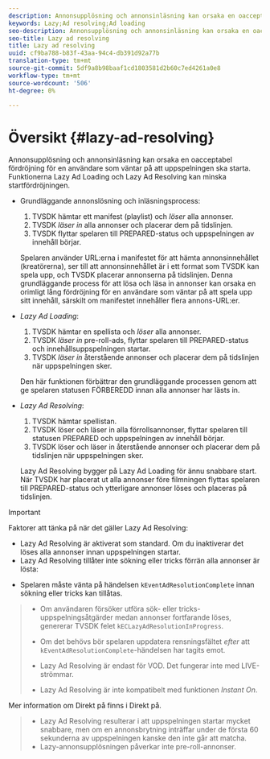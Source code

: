 ```yaml
---
description: Annonsupplösning och annonsinläsning kan orsaka en oacceptabel fördröjning för en användare som väntar på att uppspelningen ska starta. Funktionerna Lazy Ad Loading och Lazy Ad Resolving kan minska startfördröjningen.
keywords: Lazy;Ad resolving;Ad loading
seo-description: Annonsupplösning och annonsinläsning kan orsaka en oacceptabel fördröjning för en användare som väntar på att uppspelningen ska starta. Funktionerna Lazy Ad Loading och Lazy Ad Resolving kan minska startfördröjningen.
seo-title: Lazy ad resolving
title: Lazy ad resolving
uuid: cf9ba788-b83f-43aa-94c4-db391d92a77b
translation-type: tm+mt
source-git-commit: 5df9a8b98baaf1cd1803581d2b60c7ed4261a0e8
workflow-type: tm+mt
source-wordcount: '506'
ht-degree: 0%

---
```



# Översikt {#lazy-ad-resolving}

Annonsupplösning och annonsinläsning kan orsaka en oacceptabel fördröjning för en användare som väntar på att uppspelningen ska starta. Funktionerna Lazy Ad Loading och Lazy Ad Resolving kan minska startfördröjningen.

* Grundläggande annonslösning och inläsningsprocess:

   1. TVSDK hämtar ett manifest (playlist) och *löser* alla annonser.
   1. TVSDK *läser in* alla annonser och placerar dem på tidslinjen.
   1. TVSDK flyttar spelaren till PREPARED-status och uppspelningen av innehåll börjar.

   Spelaren använder URL:erna i manifestet för att hämta annonsinnehållet (kreatörerna), ser till att annonsinnehållet är i ett format som TVSDK kan spela upp, och TVSDK placerar annonserna på tidslinjen. Denna grundläggande process för att lösa och läsa in annonser kan orsaka en orimligt lång fördröjning för en användare som väntar på att spela upp sitt innehåll, särskilt om manifestet innehåller flera annons-URL:er.

* *Lazy Ad Loading*:

   1. TVSDK hämtar en spellista och *löser* alla annonser.
   1. TVSDK *läser in* pre-roll-ads, flyttar spelaren till PREPARED-status och innehållsuppspelningen startar.
   1. TVSDK *läser in* återstående annonser och placerar dem på tidslinjen när uppspelningen sker.

   Den här funktionen förbättrar den grundläggande processen genom att ge spelaren statusen FÖRBEREDD innan alla annonser har lästs in.

* *Lazy Ad Resolving*:

   1. TVSDK hämtar spellistan.
   1. TVSDK löser och läser in alla förrollsannonser, flyttar spelaren till statusen PREPARED och uppspelningen av innehåll börjar.
   1. TVSDK löser och läser in återstående annonser och placerar dem på tidslinjen när uppspelningen sker.

   Lazy Ad Resolving bygger på Lazy Ad Loading för ännu snabbare start. När TVSDK har placerat ut alla annonser före filmningen flyttas spelaren till PREPARED-status och ytterligare annonser löses och placeras på tidslinjen.

>[!IMPORTANT]
>
>Faktorer att tänka på när det gäller Lazy Ad Resolving:
>
>* Lazy Ad Resolving är aktiverat som standard. Om du inaktiverar det löses alla annonser innan uppspelningen startar.
>* Lazy Ad Resolving tillåter inte sökning eller tricks förrän alla annonser är lösta:

   >
   >    
   * Spelaren måste vänta på händelsen `kEventAdResolutionComplete` innan sökning eller tricks kan tillåtas.
   >    * Om användaren försöker utföra sök- eller tricks-uppspelningsåtgärder medan annonser fortfarande löses, genererar TVSDK felet `kECLazyAdResolutionInProgress`.
   >    * Om det behövs bör spelaren uppdatera rensningsfältet *efter* att `kEventAdResolutionComplete`-händelsen har tagits emot.
>
>* Lazy Ad Resolving är endast för VOD. Det fungerar inte med LIVE-strömmar.
>* Lazy Ad Resolving är inte kompatibelt med funktionen *Instant On*.

>
>  

Mer information om Direkt på finns i Direkt på.
>
>* Lazy Ad Resolving resulterar i att uppspelningen startar mycket snabbare, men om en annonsbrytning inträffar under de första 60 sekunderna av uppspelningen kanske den inte går att matcha.
>* Lazy-annonsupplösningen påverkar inte pre-roll-annonser.